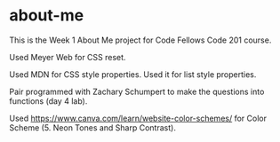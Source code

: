 # about-me
This is the Week 1 About Me project for Code Fellows Code 201 course.

Used Meyer Web for CSS reset.

Used MDN for CSS style properties. Used it for list style properties. 

Pair programmed with Zachary Schumpert to make the questions into functions (day 4 lab).

Used https://www.canva.com/learn/website-color-schemes/ for Color Scheme (5. Neon Tones and Sharp Contrast).